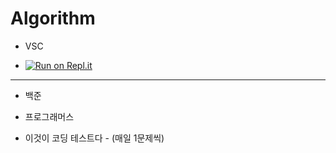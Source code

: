 # Algorithm

- VSC

- [![Run on Repl.it](https://repl.it/badge/github/twaun95/Algorithm)](https://repl.it/github/twaun95/Algorithm)



---

- 백준

- 프로그래머스

- 이것이 코딩 테스트다 - (매일 1문제씩)


